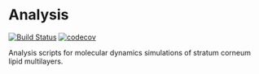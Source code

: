 # Analysis
[![Build Status](https://dev.azure.com/pshama/analysis/_apis/build/status/uppittu11.analysis?branchName=master)](https://dev.azure.com/pshama/analysis/_build/latest?definitionId=1&branchName=master)
[![codecov](https://codecov.io/gh/uppittu11/analysis/branch/master/graph/badge.svg)](https://codecov.io/gh/uppittu11/analysis)

Analysis scripts for molecular dynamics simulations of stratum corneum lipid multilayers.
